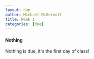 ```yaml
---
layout: due
author: Michael McDermott
title: Week 1
categories: [due]
---
```


#### Nothing
Nothing is due, it's the first day of class!